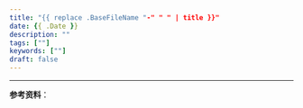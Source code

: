 ```yaml
---
title: "{{ replace .BaseFileName "-" " " | title }}"
date: {{ .Date }}
description: ""
tags: [""]
keywords: [""]
draft: false
---
```


---

**参考资料**：
